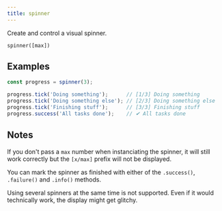 ```yaml
---
title: spinner
---
```


<div class="lead">
  Create and control a visual spinner.
</div>

`spinner([max])`

## Examples

```js
const progress = spinner(3);

progress.tick('Doing something');      // [1/3] Doing something
progress.tick('Doing something else'); // [2/3] Doing something else
progress.tick('Finishing stuff');      // [3/3] Finishing stuff
progress.success('All tasks done');    // ✔ All tasks done
```

## Notes

If you don't pass a `max` number when instanciating the spinner, it will still
work correctly but the `[x/max]` prefix will not be displayed.

You can mark the spinner as finished with either of the `.success()`, `.failure()`
and `.info()` methods.

Using several spinners at the same time is not supported. Even if it would
technically work, the display might get glitchy.
